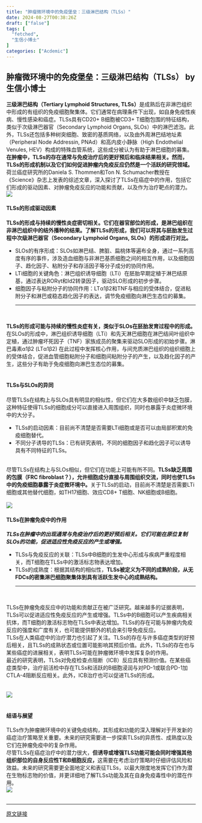 ```yaml
---
title: "肿瘤微环境中的免疫堡垒：三级淋巴结构（TLSs）"
date: 2024-08-27T00:38:26Z
draft: ["false"]
tags: [
  "fetched",
  "生信小博士"
]
categories: ["Acdemic"]
---
```

肿瘤微环境中的免疫堡垒：三级淋巴结构（TLSs） by 生信小博士
------
<div><section><strong><span>三级淋巴结构（Tertiary Lymphoid Structures, TLSs）</span></strong><span>是成熟后在非淋巴组织中形成的有组织的免疫细胞聚集体。它们通常在病理条件下出现，如自身免疫性疾病、慢性感染和癌症。TLSs具有CD20+ B细胞被CD3+ T细胞包围的特征结构，类似于次级淋巴器官（Secondary Lymphoid Organs, SLOs）中的淋巴滤泡。</span><span>此外，TLSs还包括多种树突细胞、致密的基质网络，以及由外周淋巴结地址素（Peripheral Node Addressin, PNAd）和高内皮小静脉（High Endothelial Venules, HEV）构成的特殊血管系统，这些成分被认为有助于淋巴细胞的募集。<br></span></section><section><span><strong><span>在肿瘤中，TLSs的存在通常与免疫治疗后的更好预后和临床结果相关。然而，TLSs的形成机制以及它们如何促进肿瘤内免疫反应仍然是一个活跃的研究领域。</span></strong></span><span>荷兰癌症研究所的Daniela S. Thommen和Ton N. Schumacher教授在《Science》杂志上发表的综述文章，深入探讨了TLSs在癌症中的作用，包括它们形成的驱动因素、对肿瘤免疫反应的功能和贡献，以及作为治疗靶点的潜力。</span></section><section><img data-galleryid="" data-imgfileid="100003974" data-ratio="0.354140127388535" data-s="300,640" data-src="https://mmbiz.qpic.cn/sz_mmbiz_png/xVhD7345Skua1JMUEPwnv5znZBGOsqz3gGqib1iaAD6f05r5dYZwG1Kd40GxLuNw8eaicqMQbTmG1IsGBuQLSbHGA/640?wx_fmt=png&amp;from=appmsg" data-type="png" data-w="785" src="https://mmbiz.qpic.cn/sz_mmbiz_png/xVhD7345Skua1JMUEPwnv5znZBGOsqz3gGqib1iaAD6f05r5dYZwG1Kd40GxLuNw8eaicqMQbTmG1IsGBuQLSbHGA/640?wx_fmt=png&amp;from=appmsg"></section><h4><span><strong>TLSs的形成驱动因素</strong></span></h4><section><span><strong><span>TLSs的形成与持续的慢性炎症密切相关。它们在器官部位的形成，是淋巴组织在非淋巴组织中的结外播种的结果。了解TLSs的形成，我们可以将其与胚胎发生过程中次级淋巴器官（Secondary Lymphoid Organs, SLOs）的形成进行对比。</span></strong></span></section><ul><li><section><span><span>SLOs的有序形成</span>：SLOs如淋巴结、脾脏、扁桃体等遍布全身，通过一系列高度有序的事件，涉及造血细胞与非淋巴基质细胞之间的相互作用，以及细胞因子、趋化因子、粘附分子和存活因子等分子成分的协同作用。</span></section></li><li><section><span><span>LTi细胞的关键角色</span>：淋巴组织诱导细胞（LTi）在胚胎早期定植于淋巴结原基，通过表达RORγt和Id2转录因子，驱动SLO形成的初步步骤。</span></section></li><li><section><span><span>细胞因子与粘附分子的协同作用</span>：LTα1β2和TNF与相应的受体结合，促进粘附分子和淋巴或稳态趋化因子的表达，调节免疫细胞向淋巴生态位的募集。</span></section><hr><section><br></section></li></ul><section><strong><span>TLSs的形成可能与持续的慢性炎症有关，类似于SLOs在胚胎发育过程中的形成。</span></strong><span>在SLOs的形成中，淋巴组织诱导细胞（LTi）和先天淋巴细胞在淋巴结间叶组织中定植，通过肿瘤坏死因子（TNF）家族成员的聚集来驱动SLO形成的初始步骤。淋巴毒素α1β2 (LTα1β2) 在此过程中发挥核心作用，与间充质淋巴组织的组织细胞上的受体结合，促进血管细胞粘附分子和细胞间粘附分子的产生，以及趋化因子的产生，这些分子有助于免疫细胞向淋巴生态位的募集。</span></section><section><br></section><h4><span><strong>TLSs与SLOs的异同</strong></span></h4><section><span>尽管TLSs在结构上与SLOs具有明显的相似性，但它们在大多数组织中缺乏包膜，这种特征使得TLSs的细胞成分可以直接进入周围组织，同时也暴露于炎症微环境中的大分子。</span></section><ul><li><section><span><span>TLSs的启动因素</span>：目前尚不清楚是否需要LTi细胞或是否可以由局部积累的免疫细胞替代。</span></section></li><li><section><span><span>不同分子诱导的TLSs</span>：已有研究表明，不同的细胞因子和趋化因子可以诱导具有不同特征的TLSs。</span></section></li></ul><section><span><br></span></section><section><span>尽管TLSs在结构上与SLOs相似，但它们在功能上可能有所不同。<strong>TLSs缺乏周围的包膜（FRC fibroblast？），允许细胞成分直接与周围组织交流，同时也使TLSs中的免疫细胞暴露于炎症微环境中。</strong>关于TLSs的启动，目前尚不清楚是否需要LTi细胞或其他替代细胞，如TH17细胞、效应CD8+ T细胞、NK细胞或B细胞。</span></section><section><br></section><section><img data-galleryid="" data-imgfileid="100003975" data-ratio="0.656912209889001" data-s="300,640" data-src="https://mmbiz.qpic.cn/sz_mmbiz_png/xVhD7345Skua1JMUEPwnv5znZBGOsqz3KcPicfeABjqUhHPFaGnIXhe734Z1iaCdYp8VOBPeIahdXFEUaww7gPkw/640?wx_fmt=png&amp;from=appmsg" data-type="png" data-w="991" src="https://mmbiz.qpic.cn/sz_mmbiz_png/xVhD7345Skua1JMUEPwnv5znZBGOsqz3KcPicfeABjqUhHPFaGnIXhe734Z1iaCdYp8VOBPeIahdXFEUaww7gPkw/640?wx_fmt=png&amp;from=appmsg"></section><h4><span><strong>TLSs在肿瘤免疫中的作用</strong></span></h4><section><em><strong><span>TLSs在肿瘤中的出现通常与免疫治疗后的更好预后相关。它们可能在原位复制SLOs的功能，促进适应性免疫反应的产生或增强。</span></strong></em><span></span></section><ul><li><section><span><span>TLSs与免疫反应的关联</span>：TLSs中B细胞的生发中心形成与疾病严重程度相关，而T细胞在TLSs中的激活标志物表达增加。</span></section></li><li><section><span><span>TLSs的成熟度</span>：根据其结构的相似性，<strong>TLSs被定义为不同的成熟阶段，从无FDCs的密集淋巴细胞聚集体到具有活跃生发中心的成熟结构。</strong></span></section><hr><section><br></section></li></ul><section><span>TLSs在肿瘤免疫反应中的功能和贡献正在被广泛研究。越来越多的证据表明，TLSs可以促进适应性免疫反应的产生或增强。TLSs中的B细胞可以产生疾病相关抗体，而T细胞的激活标志物在TLSs中表达增加。TLSs的存在可能与肿瘤内免疫反应的强度和广度有关，也可能提供额外的机会来引导免疫反应。</span></section><section><span>TLSs在人类癌症中的治疗潜力也引起了关注。TLSs的存在与许多癌症类型的好预后相关，且TLSs的成熟状态或位置可能影响其预后价值。此外，TLSs的存在也与某些癌症的进展相关，表明TLSs可能在肿瘤微环境中发挥复杂的作用。</span></section><section><span>最近的研究表明，TLSs对免疫检查点阻断（ICB）反应具有预测价值。在某些癌症类型中，治疗前活检中存在TLSs和活跃的B细胞浸润与对PD-1或联合PD-1加CTLA-4阻断反应相关。此外，ICB治疗也可以促进TLSs的形成。</span></section><section><br></section><section><br></section><section><img data-galleryid="" data-imgfileid="100003976" data-ratio="0.3509259259259259" data-s="300,640" data-src="https://mmbiz.qpic.cn/sz_mmbiz_png/xVhD7345Skua1JMUEPwnv5znZBGOsqz3kn01ctbMCgmUiaz6iaicbllpx9FS1FJGf70YMk9VCYFEXNYl4fK8efMvA/640?wx_fmt=png&amp;from=appmsg" data-type="png" data-w="1080" src="https://mmbiz.qpic.cn/sz_mmbiz_png/xVhD7345Skua1JMUEPwnv5znZBGOsqz3kn01ctbMCgmUiaz6iaicbllpx9FS1FJGf70YMk9VCYFEXNYl4fK8efMvA/640?wx_fmt=png&amp;from=appmsg"></section><section><br></section><h4><span><strong>结语与展望</strong></span></h4><section><span>TLSs作为肿瘤微环境中的关键免疫结构，其形成和功能的深入理解对于开发新的癌症治疗策略至关重要。未来的研究需要进一步探索TLSs的异质性、成熟度以及它们在肿瘤免疫中的复杂作用。</span></section><section><span>尽管TLSs在癌症治疗中的潜力很大，</span><span><strong>但诱导或增强TLS功能可能会同时增强其他组织部位的自身反应性T和B细胞反应，</strong></span><span>这需要在考虑治疗策略时仔细评估风险和效益。未来的研究需要更全面地定义和表征TLSs，以最大限度地发挥它们作为潜在生物标志物的价值，并更详细地了解TLSs功能及其在自身免疫毒性中的潜在作用。</span></section><section><img data-galleryid="" data-imgfileid="100003977" data-ratio="0.4666666666666667" data-s="300,640" data-src="https://mmbiz.qpic.cn/sz_mmbiz_png/xVhD7345Skua1JMUEPwnv5znZBGOsqz3lnbT24yy4HdDTr9xD8lqlbgcSFdczlQ8VGB3ibUTqI0Z8XrDnUpOfsQ/640?wx_fmt=png&amp;from=appmsg" data-type="png" data-w="1080" src="https://mmbiz.qpic.cn/sz_mmbiz_png/xVhD7345Skua1JMUEPwnv5znZBGOsqz3lnbT24yy4HdDTr9xD8lqlbgcSFdczlQ8VGB3ibUTqI0Z8XrDnUpOfsQ/640?wx_fmt=png&amp;from=appmsg"></section><section><br></section><p><mp-style-type data-value="3"></mp-style-type></p></div>  
<hr>
<a href="https://mp.weixin.qq.com/s/TX1-iohx-vRPfS_HqakMBA",target="_blank" rel="noopener noreferrer">原文链接</a>
